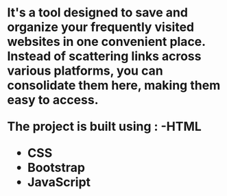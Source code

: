 <h1>It's a tool designed to save and organize your frequently visited websites in one convenient place. Instead of scattering links across various platforms, you can consolidate them here, making them easy to access.

The project is built using :
-HTML 
- CSS
- Bootstrap
- JavaScript</h1>
